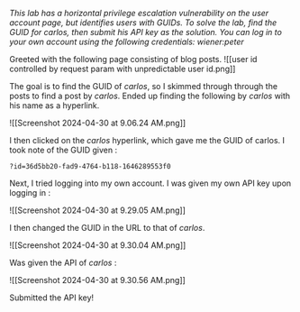 *This lab has a horizontal privilege escalation vulnerability on the user account page, but identifies users with GUIDs.
To solve the lab, find the GUID for carlos, then submit his API key as the solution.
You can log in to your own account using the following credentials: wiener:peter*

Greeted with the following page consisting of blog posts. 
![[user id controlled by request param with unpredictable user id.png]]

The goal is to find the GUID of *carlos*, so I skimmed through through the posts to find a post by *carlos*.
Ended up finding the following by *carlos* with his name as a hyperlink.

![[Screenshot 2024-04-30 at 9.06.24 AM.png]]

I then clicked on the *carlos* hyperlink, which gave me the GUID of carlos. I took note of the GUID given : 

`?id=36d5bb20-fad9-4764-b118-1646289553f0`

Next, I tried logging into my own account. I was given my own API key upon logging in : 

![[Screenshot 2024-04-30 at 9.29.05 AM.png]]

I then changed the GUID in the URL to that of *carlos*. 

![[Screenshot 2024-04-30 at 9.30.04 AM.png]]

Was given the API of *carlos* : 

![[Screenshot 2024-04-30 at 9.30.56 AM.png]]

Submitted the API key!